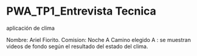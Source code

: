 # PWA_TP1_Entrevista Tecnica
 aplicación de clima 

Nombre: Ariel Fiorito.
Comision: Noche A
Camino elegido A : se muestran videos de fondo según el resultado del estado del clima.

